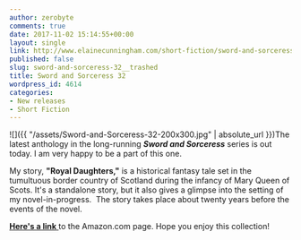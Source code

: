 ```yaml
---
author: zerobyte
comments: true
date: 2017-11-02 15:14:55+00:00
layout: single
link: http://www.elainecunningham.com/short-fiction/sword-and-sorceress-32__trashed/
published: false
slug: sword-and-sorceress-32__trashed
title: Sword and Sorceress 32
wordpress_id: 4614
categories:
- New releases
- Short Fiction
---
```


![]({{ "/assets/Sword-and-Sorceress-32-200x300.jpg" | absolute_url }})The latest anthology in the long-running _**Sword and Sorceress**_ series is out today. I am very happy to be a part of this one.

My story, **"Royal Daughters,"** is a historical fantasy tale set in the tumultuous border country of Scotland during the infancy of Mary Queen of Scots. It's a standalone story, but it also gives a glimpse into the setting of my novel-in-progress.  The story takes place about twenty years before the events of the novel.

[**Here's a link** ](https://tinyurl.com/y7cce6b9)to the Amazon.com page. Hope you enjoy this collection!
